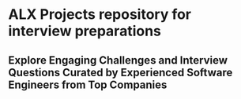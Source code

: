 # ALX Projects repository for interview preparations

## Explore Engaging Challenges and Interview Questions Curated by Experienced Software Engineers from Top Companies
